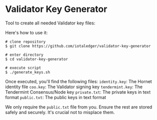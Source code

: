 # Validator Key Generator

Tool to create all needed Validator key files:

Here's how to use it:

```
# clone repository
$ git clone https://github.com/iotaledger/validator-key-generator

# enter directory
$ cd validator-key-generator

# execute script
$ ./generate_keys.sh

```

Once executed, you'll find the following files:
`identity.key`: The Hornet identity file
`coo.key`: The Validator signing key
`tendermint.key`: The Tendermint Consensus/Node key
`private.txt`: The private keys in text format
`public.txt`: The public keys in text format

We only require the `public.txt` file from you. Ensure the rest are stored safely and securely. It's crucial not to misplace them.